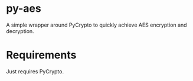 py-aes
======

A simple wrapper around PyCrypto to quickly achieve AES encryption and decryption.

Requirements
======

Just requires PyCrypto.
